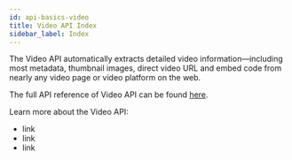 ```yaml
---
id: api-basics-video
title: Video API Index
sidebar_label: Index
---
```


The Video API automatically extracts detailed video information—including most metadata, thumbnail images, direct video URL and embed code from nearly any video page or video platform on the web.

The full API reference of Video API can be found [here](api-video).

Learn more about the Video API:

- link
- link
- link